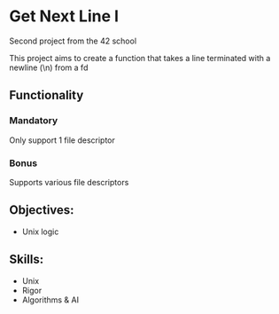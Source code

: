 # Get Next Line l

Second project from the 42 school

This project aims to create a function that takes a line terminated with a newline (\n) from a fd

## Functionality

### Mandatory
Only support 1 file descriptor

### Bonus
Supports various file descriptors 

## Objectives:
- Unix logic

## Skills:
- Unix
- Rigor
- Algorithms & AI
